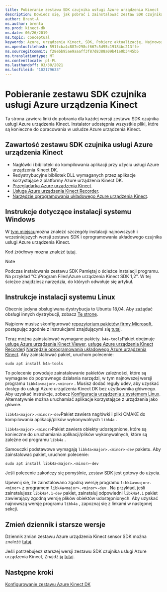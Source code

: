 ```yaml
---
title: Pobieranie zestawu SDK czujnika usługi Azure urządzenia Kinect
description: Dowiedz się, jak pobrać i zainstalować zestaw SDK czujnika usługi Azure urządzenia Kinect w systemach Windows i Linux.
author: Brent-A
ms.author: brenta
ms.prod: kinect-dk
ms.date: 06/26/2019
ms.topic: conceptual
keywords: Azure, urządzenia Kinect, SDK, Pobierz aktualizację, Najnowsza, dostępna, zainstaluj
ms.openlocfilehash: 591fcba4c887e298cf667c5d95c19184bc213ffe
ms.sourcegitcommit: f28ebb95ae9aaaff3f87d8388a09b41e0b3445b5
ms.translationtype: MT
ms.contentlocale: pl-PL
ms.lasthandoff: 03/30/2021
ms.locfileid: "102179633"
---
```

# <a name="azure-kinect-sensor-sdk-download"></a>Pobieranie zestawu SDK czujnika usługi Azure urządzenia Kinect

Ta strona zawiera linki do pobrania dla każdej wersji zestawu SDK czujnika usługi Azure urządzenia Kinect. Instalator udostępnia wszystkie pliki, które są konieczne do opracowania w usłudze Azure urządzenia Kinect.

## <a name="azure-kinect-sensor-sdk-contents"></a>Zawartość zestawu SDK czujnika usługi Azure urządzenia Kinect

- Nagłówki i biblioteki do kompilowania aplikacji przy użyciu usługi Azure urządzenia Kinect DK.
- Redystrybucyjne bibliotek DLL wymaganych przez aplikacje korzystające z platformy Azure urządzenia Kinect DK.
- [Przeglądarka Azure urządzenia Kinect](azure-kinect-viewer.md).
- [Usługa Azure urządzenia Kinect Recorder](azure-kinect-recorder.md).
- [Narzędzie oprogramowania układowego Azure urządzenia Kinect](azure-kinect-firmware-tool.md).

## <a name="windows-installation-instructions"></a>Instrukcje dotyczące instalacji systemu Windows

W [tym miejscu](https://github.com/microsoft/Azure-Kinect-Sensor-SDK/blob/develop/docs/usage.md)można znaleźć szczegóły instalacji najnowszych i wcześniejszych wersji zestawu SDK i oprogramowania układowego czujnika usługi Azure urządzenia Kinect.

Kod źródłowy można znaleźć [tutaj](https://github.com/microsoft/Azure-Kinect-Sensor-SDK).

> [!NOTE]
> Podczas instalowania zestawu SDK Pamiętaj o ścieżce instalacji programu. Na przykład "C:\Program Files\Azure urządzenia Kinect SDK 1,2". W tej ścieżce znajdziesz narzędzia, do których odwołuje się artykuł.

## <a name="linux-installation-instructions"></a>Instrukcje instalacji systemu Linux

Obecnie jedyna obsługiwana dystrybucja to Ubuntu 18,04. Aby zażądać obsługi innych dystrybucji, zobacz [Tę stronę](https://aka.ms/azurekinectfeedback).

Najpierw musisz skonfigurować [repozytorium pakietów firmy Microsoft](https://packages.microsoft.com/), postępując zgodnie z instrukcjami znajdującymi się [tutaj](/windows-server/administration/linux-package-repository-for-microsoft-software).

Teraz można zainstalować wymagane pakiety. `k4a-tools`Pakiet obejmuje [usługę Azure urządzenia Kinect Viewer](azure-kinect-viewer.md), [usługę Azure urządzenia Kinect Recorder](record-sensor-streams-file.md)i [Narzędzie oprogramowania układowego Azure urządzenia Kinect](azure-kinect-firmware-tool.md). Aby zainstalować pakiet, uruchom polecenie:

`sudo apt install k4a-tools`
 
To polecenie powoduje zainstalowanie pakietów zależności, które są wymagane do poprawnego działania narzędzi, w tym najnowszej wersji programu `libk4a<major>.<minor>` . Musisz dodać reguły udev, aby uzyskać dostęp do usługi Azure urządzenia Kinect DK bez użytkownika głównego. Aby uzyskać instrukcje, zobacz [Konfiguracja urządzenia z systemem Linux](https://github.com/microsoft/Azure-Kinect-Sensor-SDK/blob/develop/docs/usage.md#linux-device-setup). Alternatywnie można uruchamiać aplikacje korzystające z urządzenia jako główne.

`libk4a<major>.<minor>-dev`Pakiet zawiera nagłówki i pliki CMAKE do kompilowania aplikacji/plików wykonywalnych `libk4a` .

`libk4a<major>.<minor>`Pakiet zawiera obiekty udostępnione, które są konieczne do uruchamiania aplikacji/plików wykonywalnych, które są zależne od programu `libk4a` .

Samouczki podstawowe wymagają `libk4a<major>.<minor>-dev` pakietu. Aby zainstalować pakiet, uruchom polecenie:

`sudo apt install libk4a<major>.<minor>-dev` 

Jeśli polecenie zakończy się pomyślnie, zestaw SDK jest gotowy do użycia.

Upewnij się, że zainstalowano zgodną wersję programu `libk4a<major>.<minor>` z programem `libk4a<major>.<minor>-dev` . Na przykład, jeśli zainstalujesz `libk4a4.1-dev` pakiet, zainstaluj odpowiedni `libk4a4.1` pakiet zawierający zgodną wersję plików obiektów udostępnionych. Aby uzyskać najnowszą wersję programu `libk4a` , zapoznaj się z linkami w następnej sekcji.

## <a name="change-log-and-older-versions"></a>Zmień dziennik i starsze wersje

Dziennik zmian zestawu Azure urządzenia Kinect sensor SDK można znaleźć [tutaj](https://github.com/microsoft/Azure-Kinect-Sensor-SDK/blob/develop/CHANGELOG.md).

Jeśli potrzebujesz starszej wersji zestawu SDK czujnika usługi Azure urządzenia Kinect, Znajdź ją [tutaj](https://github.com/microsoft/Azure-Kinect-Sensor-SDK/blob/develop/docs/usage.md).

## <a name="next-steps"></a>Następne kroki

[Konfigurowanie zestawu Azure Kinect DK](set-up-azure-kinect-dk.md)
